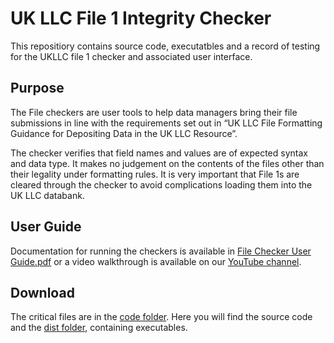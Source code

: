 # UK LLC File 1 Integrity Checker
This repositiory contains source code, executatbles and a record of testing for the UKLLC file 1 checker and associated user interface.
## Purpose
The File checkers are user tools to help data managers bring their file submissions in line with the 
requirements set out in “UK LLC File Formatting Guidance for Depositing Data in the UK LLC Resource”. 

The checker verifies that field names and values are of expected syntax and data type. It makes no judgement on the contents
of the files other than their legality under formatting rules. It is very important that File 1s are cleared through the checker 
to avoid complications loading them into the UK LLC databank. 

## User Guide

Documentation for running the checkers is available in [File Checker User Guide.pdf](https://github.com/UKLLC/File-Checker/blob/main/File%20Checker%20User%20Guide.pdf) 
or a video walkthrough is available on our [YouTube channel](https://youtu.be/E3M1bAFHrNs).

## Download

The critical files are in the [code folder](https://github.com/UKLLC/File-Checker/tree/main/code). Here you will find the source code and the [dist folder](https://github.com/UKLLC/File-Checker/tree/main/code/dist), containing executables.
